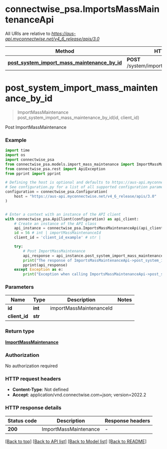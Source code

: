 # connectwise_psa.ImportsMassMaintenanceApi

All URIs are relative to *https://aus-api.myconnectwise.net/v4_6_release/apis/3.0*

Method | HTTP request | Description
------------- | ------------- | -------------
[**post_system_import_mass_maintenance_by_id**](ImportsMassMaintenanceApi.md#post_system_import_mass_maintenance_by_id) | **POST** /system/importMassMaintenance/{id} | Post ImportMassMaintenance


# **post_system_import_mass_maintenance_by_id**
> ImportMassMaintenance post_system_import_mass_maintenance_by_id(id, client_id)

Post ImportMassMaintenance

### Example

```python
import time
import os
import connectwise_psa
from connectwise_psa.models.import_mass_maintenance import ImportMassMaintenance
from connectwise_psa.rest import ApiException
from pprint import pprint

# Defining the host is optional and defaults to https://aus-api.myconnectwise.net/v4_6_release/apis/3.0
# See configuration.py for a list of all supported configuration parameters.
configuration = connectwise_psa.Configuration(
    host = "https://aus-api.myconnectwise.net/v4_6_release/apis/3.0"
)


# Enter a context with an instance of the API client
with connectwise_psa.ApiClient(configuration) as api_client:
    # Create an instance of the API class
    api_instance = connectwise_psa.ImportsMassMaintenanceApi(api_client)
    id = 56 # int | importMassMaintenanceId
    client_id = 'client_id_example' # str | 

    try:
        # Post ImportMassMaintenance
        api_response = api_instance.post_system_import_mass_maintenance_by_id(id, client_id)
        print("The response of ImportsMassMaintenanceApi->post_system_import_mass_maintenance_by_id:\n")
        pprint(api_response)
    except Exception as e:
        print("Exception when calling ImportsMassMaintenanceApi->post_system_import_mass_maintenance_by_id: %s\n" % e)
```



### Parameters

Name | Type | Description  | Notes
------------- | ------------- | ------------- | -------------
 **id** | **int**| importMassMaintenanceId | 
 **client_id** | **str**|  | 

### Return type

[**ImportMassMaintenance**](ImportMassMaintenance.md)

### Authorization

No authorization required

### HTTP request headers

 - **Content-Type**: Not defined
 - **Accept**: application/vnd.connectwise.com+json; version=2022.2

### HTTP response details
| Status code | Description | Response headers |
|-------------|-------------|------------------|
**200** | ImportMassMaintenance |  -  |

[[Back to top]](#) [[Back to API list]](../README.md#documentation-for-api-endpoints) [[Back to Model list]](../README.md#documentation-for-models) [[Back to README]](../README.md)

